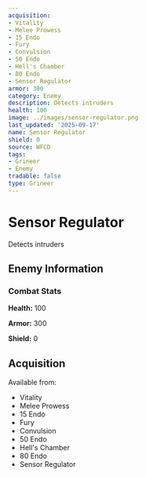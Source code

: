 ```yaml
---
acquisition:
- Vitality
- Melee Prowess
- 15 Endo
- Fury
- Convulsion
- 50 Endo
- Hell's Chamber
- 80 Endo
- Sensor Regulator
armor: 300
category: Enemy
description: Detects intruders
health: 100
image: ../images/sensor-regulator.png
last_updated: '2025-09-17'
name: Sensor Regulator
shield: 0
source: WFCD
tags:
- Grineer
- Enemy
tradable: false
type: Grineer
---
```


# Sensor Regulator

Detects intruders

## Enemy Information

### Combat Stats

**Health:** 100

**Armor:** 300

**Shield:** 0

## Acquisition

Available from:
- Vitality
- Melee Prowess
- 15 Endo
- Fury
- Convulsion
- 50 Endo
- Hell's Chamber
- 80 Endo
- Sensor Regulator

